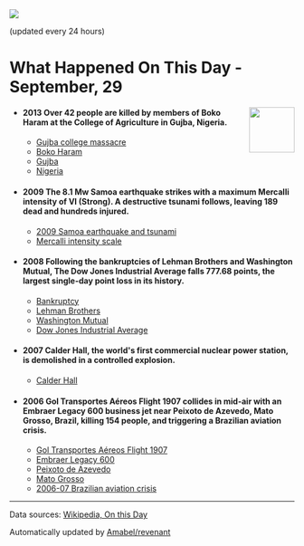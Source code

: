 <img src="https://img.shields.io/badge/last%20updated%20at-2020--09--29%2000%3A11%20(UTC)-brightgreen?style=for-the-badge">

(updated every 24 hours)

# What Happened On This Day - September, 29

<img align="right" src="https://user-images.githubusercontent.com/12688422/87848414-3e9d0800-c91b-11ea-84df-7ebcb2c52b8d.png" width="80px">

- #### 2013 Over 42 people are killed by members of Boko Haram at the College of Agriculture in Gujba, Nigeria.

  - [Gujba college massacre](https://wikipedia.org/wiki/Gujba_college_massacre)
  - [Boko Haram](https://wikipedia.org/wiki/Boko_Haram)
  - [Gujba](https://wikipedia.org/wiki/Gujba)
  - [Nigeria](https://wikipedia.org/wiki/Nigeria)

- #### 2009 The 8.1 Mw Samoa earthquake strikes with a maximum Mercalli intensity of VI (Strong). A destructive tsunami follows, leaving 189 dead and hundreds injured.

  - [2009 Samoa earthquake and tsunami](https://wikipedia.org/wiki/2009_Samoa_earthquake_and_tsunami)
  - [Mercalli intensity scale](https://wikipedia.org/wiki/Mercalli_intensity_scale)

- #### 2008 Following the bankruptcies of Lehman Brothers and Washington Mutual, The Dow Jones Industrial Average falls 777.68 points, the largest single-day point loss in its history.

  - [Bankruptcy](https://wikipedia.org/wiki/Bankruptcy)
  - [Lehman Brothers](https://wikipedia.org/wiki/Lehman_Brothers)
  - [Washington Mutual](https://wikipedia.org/wiki/Washington_Mutual)
  - [Dow Jones Industrial Average](https://wikipedia.org/wiki/Dow_Jones_Industrial_Average)

- #### 2007 Calder Hall, the world's first commercial nuclear power station, is demolished in a controlled explosion.

  - [Calder Hall](https://wikipedia.org/wiki/Calder_Hall)

- #### 2006 Gol Transportes Aéreos Flight 1907 collides in mid-air with an Embraer Legacy 600 business jet near Peixoto de Azevedo, Mato Grosso, Brazil, killing 154 people, and triggering a Brazilian aviation crisis.

  - [Gol Transportes Aéreos Flight 1907](https://wikipedia.org/wiki/Gol_Transportes_A%C3%A9reos_Flight_1907)
  - [Embraer Legacy 600](https://wikipedia.org/wiki/Embraer_Legacy_600)
  - [Peixoto de Azevedo](https://wikipedia.org/wiki/Peixoto_de_Azevedo)
  - [Mato Grosso](https://wikipedia.org/wiki/Mato_Grosso)
  - [2006-07 Brazilian aviation crisis](https://wikipedia.org/wiki/2006%E2%80%9307_Brazilian_aviation_crisis)
---

Data sources: [Wikipedia, On this Day](https://byabbe.se/on-this-day/)

Automatically updated by [Amabel/revenant](https://github.com/Amabel/revenant)